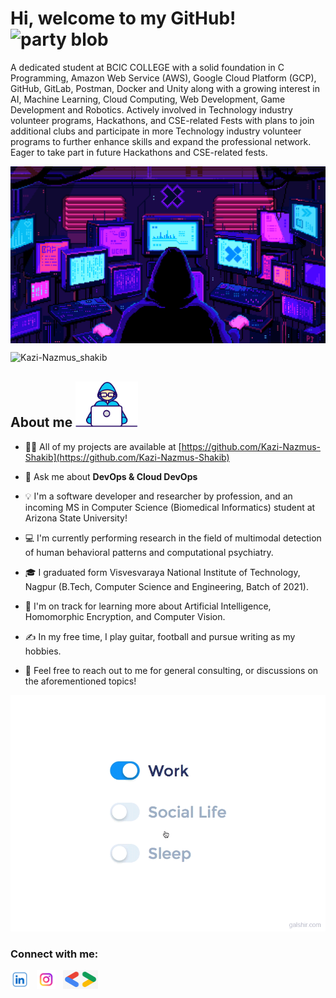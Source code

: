 # Hi, welcome to my GitHub! <img width="30" src="https://emojis.slackmojis.com/emojis/images/1593555389/9579/blob_excited.gif?1593555389" alt="party blob" />

<p>A dedicated student at BCIC COLLEGE with a solid foundation in C Programming, Amazon Web Service (AWS), Google Cloud Platform (GCP), GitHub, GitLab, Postman, Docker and Unity along with a growing interest in AI, Machine Learning, Cloud Computing, Web Development, Game Development and Robotics. Actively involved in Technology industry volunteer programs, Hackathons, and CSE-related Fests with plans to join additional clubs and participate in more Technology industry volunteer programs to further enhance skills and expand the professional network. Eager to take part in future Hackathons and CSE-related fests.
</p>

  <img align="center" alt="Coding" width="1000" src="https://github.com/Kazi-Nazmus-Shakib/Kazi-Nazmus-Shakib/blob/main/Mastermind.gif">


<br>
<p align="left"> <img src="https://komarev.com/ghpvc/?username=Kazi-Nazmus-Shakib&label=Profile%20views&color=0e75b6&style=flat" alt="Kazi-Nazmus_shakib" /> </p>

##  About me <img src="https://github.com/Kazi-Nazmus-Shakib/Kazi-Nazmus-Shakib/blob/main/Logo%201.gif" width="100">

- 👨‍💻 All of my projects are available at [https://github.com/Kazi-Nazmus-Shakib](https://github.com/Kazi-Nazmus-Shakib)

- 💬 Ask me about **DevOps & Cloud DevOps**

- 💡   I'm a software developer and researcher by profession, and an incoming MS in Computer Science (Biomedical Informatics) student at Arizona State University!
- 💻  I'm currently performing research in the field of multimodal detection of human behavioral patterns and computational psychiatry.
- 🎓 I graduated form Visvesvaraya National Institute of Technology, Nagpur (B.Tech, Computer Science and Engineering, Batch of 2021).
- 🌱  I'm on track for learning more about Artificial Intelligence, Homomorphic Encryption, and Computer Vision.
- ✍️  In my free time, I play guitar, football and pursue writing as my hobbies.
- 💬  Feel free to reach out to me for general consulting, or discussions on the aforementioned topics!

<p>
<p align="center">  <img src="https://github.com/Kazi-Nazmus-Shakib/Kazi-Nazmus-Shakib/blob/main/Images/life_balance.gif" width="600"> 
</p>
<h3 align="left">Connect with me:</h3>
<p align="left">
<a href="https://www.linkedin.com/in/kazinazmusshakib21/"><img height="30" src="https://github.com/Kazi-Nazmus-Shakib/Kazi-Nazmus-Shakib/blob/main/Images/LinkedIn.png"></a>&nbsp;&nbsp;
<a href="https://www.instagram.com/nazmus_shakib115?igsh=MXg2ajI5NG81Y2MxNw=="><img height="30" src="https://github.com/Kazi-Nazmus-Shakib/Kazi-Nazmus-Shakib/blob/main/Images/Instagram.png"></a>&nbsp;&nbsp;
<a href="https://g.dev/Kazi-Nazmus-Shakib"><img height="30" src= "https://github.com/Kazi-Nazmus-Shakib/Kazi-Nazmus-Shakib/blob/main/Images/GoogleDev.png"></a>&nbsp;&nbsp;













